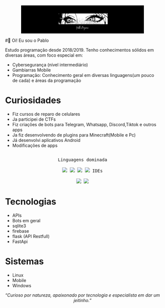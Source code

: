 <p align="center">
  <img src="https://raw.githubusercontent.com/pablobds/pablobds/refs/heads/main/Picsart_25-07-20_05-46-33-109.jpg" width=400 style="display: block; margin: 0 auto"/>
</p>

#👋 Oi! Eu sou o Pablo

Estudo programação desde 2018/2019. Tenho conhecimentos sólidos em diversas áreas, com foco especial em:

- Cybersegurança (nível intermediário)
- Gambiarras Mobile
- Programação: Conhecimento geral em diversas linguagens(um pouco de cada) e áreas da programação

# Curiosidades
- Fiz cursos de reparo de celulares
- Ja participei de CTFs
- Fiz criações de bots para Telegram, Whatsapp, Discord,Tiktok e outros apps
- Ja fiz desenvolvendo de plugins para Minecraft(Mobile e Pc)
- Já desenvolvi aplicativos Android
- Modificações de apps



##
<p align="center">
 <kbd>
    <kbd>Linguagens dominada</kbd>
    <br>
    <br>
    <img width="30px" src="https://cdn.jsdelivr.net/gh/devicons/devicon/icons/python/python-plain.svg" /> 
    <img width="30px" src="https://cdn.jsdelivr.net/gh/devicons/devicon/icons/javascript/javascript-plain.svg" /> 
    <img width="30px" src="https://cdn.jsdelivr.net/gh/devicons/devicon/icons/java/java-plain.svg" /> 
    <img width="30px" src="https://cdn.jsdelivr.net/gh/devicons/devicon/icons/lua/lua-plain.svg" /> 
  </kbd>


  <kbd>
    <kbd>IDEs</kbd>
    <br>
    <br>
    <img width="30px" src="https://cdn.jsdelivr.net/gh/devicons/devicon/icons/vscode/vscode-original.svg" />
    <img width="30px" src="https://cdn.jsdelivr.net/gh/devicons/devicon/icons/jupyter/jupyter-original.svg" />
  </kbd>
</p>

##


# Tecnologias
- APIs
- Bots em geral
- sqlite3
- firebase
- flask (API Restfull)
- FastApi


# Sistemas 
- Linux
- Mobile
- Windows 

<p align="center"><i>“Curioso por natureza, apaixonado por tecnologia e especialista em dar um jeitinho.”</i></p>
